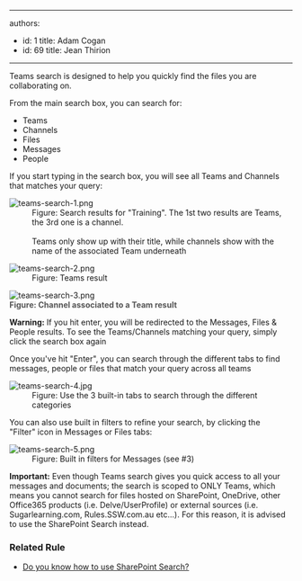 

---
authors:
  - id: 1
    title: Adam Cogan
  - id: 69
    title: Jean Thirion
---




<span class='intro'> <p class="ssw15-rteElement-P">Teams search is designed to help you quickly find the files you are collaborating on.​<br></p><p class="ssw15-rteElement-P">From the main search box, you can search for&#58;</p><ul class="ssw15-rteElement-P"><li>Teams</li><li>Channels</li><li>Files</li><li>Messages</li><li>People​</li></ul> </span>

<p>If you start typing in the search box, you will see all Teams and Channels that matches your query&#58;<br></p><dl class="image"><dt>
      <img src="/PublishingImages/teams-search-1.png" alt="teams-search-1.png" />
   </dt><dd>Figure&#58; Search results for &quot;Training&quot;. The 1st two results are Teams, the 3rd one is a channel.<br><br>Teams only show up with their title, while channels show with the name of the associated Team underneath</dd></dl><dl class="image"><dt>
      <img src="/PublishingImages/teams-search-2.png" alt="teams-search-2.png" />
   </dt><dd>Figure&#58; Teams result</dd></dl><dl class="image"><dt><img src="/PublishingImages/teams-search-3.png" alt="teams-search-3.png" /></dt><span style="color&#58;#555555;font-weight&#58;bold;">Figure&#58; Channel associated to a Team result</span></dl><p class="ssw15-rteElement-InfoBox"> 
   <b>Warning&#58;</b> If you hit enter, you will be redirected to the Messages, Files &amp; People results. To see the Teams/Channels matching your query, simply click the search box again</p><p></p><p>Once you've hit &quot;Enter&quot;, you can search through the different tabs to find messages, people or files that match your query across all teams</p><dl class="image"><dt>
      <img src="/PublishingImages/teams-search-4.jpg" alt="teams-search-4.jpg" />
   </dt><dd>Figure&#58; Use the 3 built-in tabs to search through the different categories</dd></dl><p>You can also use built in filters to refine your search, by clicking the &quot;Filter&quot;&#160;icon in Messages or Files tabs&#58;&#160;</p><dl class="image"><dt>
      <img src="/PublishingImages/teams-search-5.png" alt="teams-search-5.png" />
   </dt><dd>Figure&#58; Built in filters for Messages (see #3)</dd></dl><p class="ssw15-rteElement-InfoBox"> 
   <b>Important&#58;</b> Even though Teams search gives you quick access to all your messages and documents; the search is scoped to ONLY Teams, which means you cannot search for files hosted on SharePoint, OneDrive, other Office365 products (i.e. Delve/UserProfile) or external sources (i.e. Sugarlearning.com, Rules.SSW.com.au etc...). For this reason, it is advised to use the SharePoint Search instead.</p><h3 class="ssw15-rteElement-H3">Related Rule​<br></h3><p></p><ul><li>
         ​<a href="/_layouts/15/FIXUPREDIRECT.ASPX?WebId=3dfc0e07-e23a-4cbb-aac2-e778b71166a2&amp;TermSetId=07da3ddf-0924-4cd2-a6d4-a4809ae20160&amp;TermId=154cc595-9579-45c9-8e23-79948dd3e084">Do you know how to use SharePoint Search?​</a>​</li></ul><p></p>


